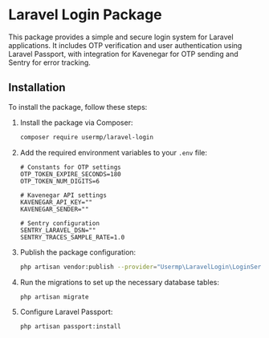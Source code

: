 # Laravel Login Package

This package provides a simple and secure login system for Laravel applications. It includes OTP verification and user authentication using Laravel Passport, with integration for Kavenegar for OTP sending and Sentry for error tracking.

## Installation

To install the package, follow these steps:

1. Install the package via Composer:

    ```bash
    composer require usermp/laravel-login
    ```

2. Add the required environment variables to your `.env` file:

    ```env
    # Constants for OTP settings
    OTP_TOKEN_EXPIRE_SECONDS=180
    OTP_TOKEN_NUM_DIGITS=6

    # Kavenegar API settings
    KAVENEGAR_API_KEY=""
    KAVENEGAR_SENDER=""

    # Sentry configuration
    SENTRY_LARAVEL_DSN=""
    SENTRY_TRACES_SAMPLE_RATE=1.0
    ```

3. Publish the package configuration:

    ```bash
    php artisan vendor:publish --provider="Usermp\LaravelLogin\LoginServiceProvider"
    ```

4. Run the migrations to set up the necessary database tables:

    ```bash
    php artisan migrate
    ```

5. Configure Laravel Passport:

    ```bash
    php artisan passport:install
    ```

